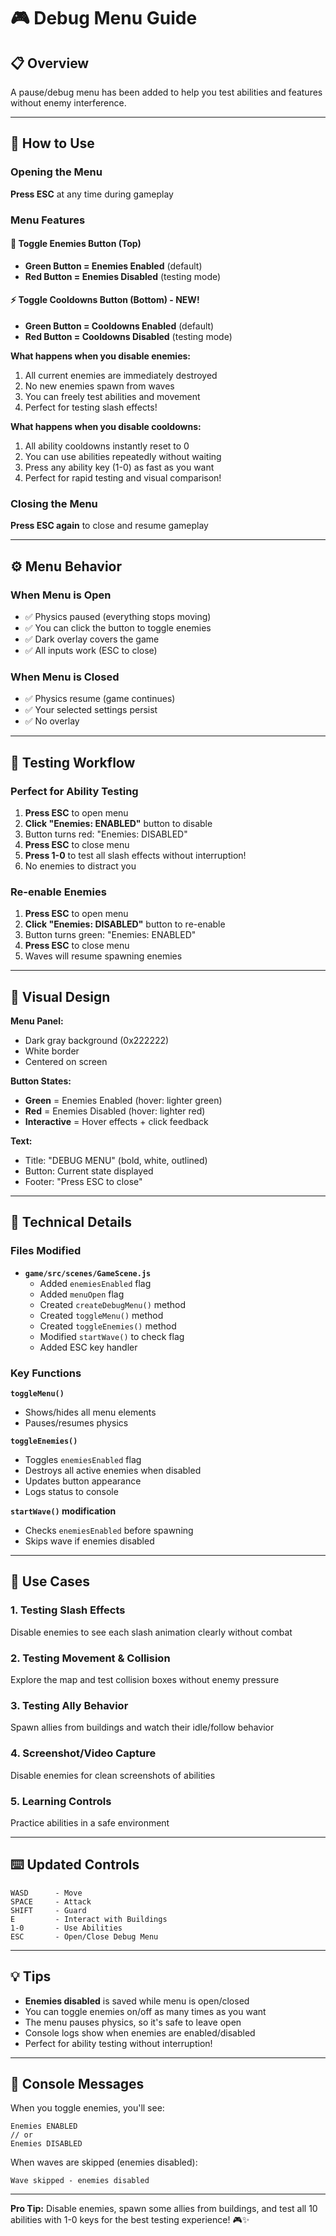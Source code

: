 # 🎮 Debug Menu Guide

## 📋 Overview

A pause/debug menu has been added to help you test abilities and features without enemy interference.

---

## 🎯 How to Use

### Opening the Menu
**Press ESC** at any time during gameplay

### Menu Features

#### 🔴 Toggle Enemies Button (Top)
- **Green Button = Enemies Enabled** (default)
- **Red Button = Enemies Disabled** (testing mode)

#### ⚡ Toggle Cooldowns Button (Bottom) - NEW!
- **Green Button = Cooldowns Enabled** (default)
- **Red Button = Cooldowns Disabled** (testing mode)

**What happens when you disable enemies:**
1. All current enemies are immediately destroyed
2. No new enemies spawn from waves
3. You can freely test abilities and movement
4. Perfect for testing slash effects!

**What happens when you disable cooldowns:**
1. All ability cooldowns instantly reset to 0
2. You can use abilities repeatedly without waiting
3. Press any ability key (1-0) as fast as you want
4. Perfect for rapid testing and visual comparison!

### Closing the Menu
**Press ESC again** to close and resume gameplay

---

## ⚙️ Menu Behavior

### When Menu is Open
- ✅ Physics paused (everything stops moving)
- ✅ You can click the button to toggle enemies
- ✅ Dark overlay covers the game
- ✅ All inputs work (ESC to close)

### When Menu is Closed
- ✅ Physics resume (game continues)
- ✅ Your selected settings persist
- ✅ No overlay

---

## 🧪 Testing Workflow

### Perfect for Ability Testing
1. **Press ESC** to open menu
2. **Click "Enemies: ENABLED"** button to disable
3. Button turns red: "Enemies: DISABLED"
4. **Press ESC** to close menu
5. **Press 1-0** to test all slash effects without interruption!
6. No enemies to distract you

### Re-enable Enemies
1. **Press ESC** to open menu
2. **Click "Enemies: DISABLED"** button to re-enable
3. Button turns green: "Enemies: ENABLED"
4. **Press ESC** to close menu
5. Waves will resume spawning enemies

---

## 🎨 Visual Design

**Menu Panel:**
- Dark gray background (0x222222)
- White border
- Centered on screen

**Button States:**
- **Green** = Enemies Enabled (hover: lighter green)
- **Red** = Enemies Disabled (hover: lighter red)
- **Interactive** = Hover effects + click feedback

**Text:**
- Title: "DEBUG MENU" (bold, white, outlined)
- Button: Current state displayed
- Footer: "Press ESC to close"

---

## 🔧 Technical Details

### Files Modified
- **`game/src/scenes/GameScene.js`**
  - Added `enemiesEnabled` flag
  - Added `menuOpen` flag
  - Created `createDebugMenu()` method
  - Created `toggleMenu()` method
  - Created `toggleEnemies()` method
  - Modified `startWave()` to check flag
  - Added ESC key handler

### Key Functions

**`toggleMenu()`**
- Shows/hides all menu elements
- Pauses/resumes physics

**`toggleEnemies()`**
- Toggles `enemiesEnabled` flag
- Destroys all active enemies when disabled
- Updates button appearance
- Logs status to console

**`startWave()` modification**
- Checks `enemiesEnabled` before spawning
- Skips wave if enemies disabled

---

## 🎯 Use Cases

### 1. **Testing Slash Effects**
Disable enemies to see each slash animation clearly without combat

### 2. **Testing Movement & Collision**
Explore the map and test collision boxes without enemy pressure

### 3. **Testing Ally Behavior**
Spawn allies from buildings and watch their idle/follow behavior

### 4. **Screenshot/Video Capture**
Disable enemies for clean screenshots of abilities

### 5. **Learning Controls**
Practice abilities in a safe environment

---

## ⌨️ Updated Controls

```
WASD      - Move
SPACE     - Attack
SHIFT     - Guard
E         - Interact with Buildings
1-0       - Use Abilities
ESC       - Open/Close Debug Menu
```

---

## 💡 Tips

- **Enemies disabled** is saved while menu is open/closed
- You can toggle enemies on/off as many times as you want
- The menu pauses physics, so it's safe to leave open
- Console logs show when enemies are enabled/disabled
- Perfect for ability testing without interruption!

---

## 🐛 Console Messages

When you toggle enemies, you'll see:
```
Enemies ENABLED
// or
Enemies DISABLED
```

When waves are skipped (enemies disabled):
```
Wave skipped - enemies disabled
```

---

**Pro Tip:** Disable enemies, spawn some allies from buildings, and test all 10 abilities with 1-0 keys for the best testing experience! 🎮✨

